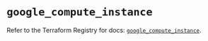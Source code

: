 # `google_compute_instance`

Refer to the Terraform Registry for docs: [`google_compute_instance`](https://registry.terraform.io/providers/hashicorp/google/5.19.0/docs/resources/compute_instance).
